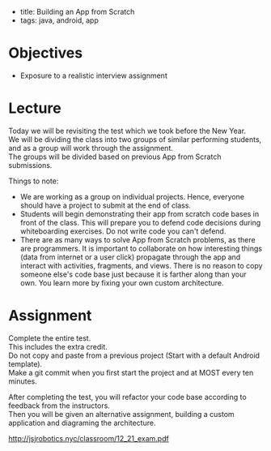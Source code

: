 - title: Building an App from Scratch
- tags: java, android, app

# Objectives
- Exposure to a realistic interview assignment


# Lecture
Today we will be revisiting the test which we took before the New Year. <br>
We will be dividing the class into two groups of similar performing students, and as a group will work through the assignment. <br>
The groups will be divided based on previous App from Scratch submissions.

Things to note:
- We are working as a group on individual projects. Hence, everyone should have a 
project to submit at the end of class.
- Students will begin demonstrating their app from scratch code bases in front 
of the class. This will prepare you to defend code decisions during whiteboarding
exercises. Do not write code you can't defend.
- There are as many ways to solve App from Scratch problems, as there are programmers.
It is important to collaborate on how interesting things (data from internet or 
a user click) propagate through the app and interact with activities, fragments, 
and views. There is no reason to copy someone else's code base just because it 
is farther along than your own. You learn more by fixing your own custom architecture.

# Assignment
Complete the entire test. <br>
This includes the extra credit.<br>
Do not copy and paste from a previous project (Start with a default Android template).<br> 
Make a git commit when you first start the project and at MOST every ten minutes. <br>

After completing the test, you will refactor your code base according to feedback from the instructors. <br>
Then you will be given an alternative assignment, building a custom application and diagraming the architecture.

http://jsjrobotics.nyc/classroom/12_21_exam.pdf

